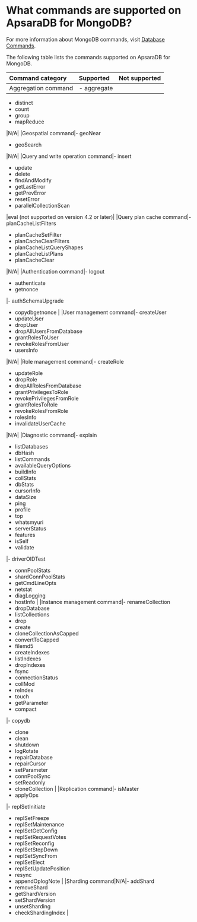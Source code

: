 # What commands are supported on ApsaraDB for MongoDB?

For more information about MongoDB commands, visit [Database Commands](http://docs.mongodb.org/master/reference/command/).

The following table lists the commands supported on ApsaraDB for MongoDB.

|Command category|Supported|Not supported|
|:---------------|:--------|:------------|
|Aggregation command|-   aggregate
-   distinct
-   count
-   group
-   mapReduce

|N/A|
|Geospatial command|-   geoNear
-   geoSearch

|N/A|
|Query and write operation command|-   insert
-   update
-   delete
-   findAndModify
-   getLastError
-   getPrevError
-   resetError
-   parallelCollectionScan

|eval \(not supported on version 4.2 or later\)|
|Query plan cache command|-   planCacheListFilters
-   planCacheSetFilter
-   planCacheClearFilters
-   planCacheListQueryShapes
-   planCacheListPlans
-   planCacheClear

|N/A|
|Authentication command|-   logout
-   authenticate
-   getnonce

|-   authSchemaUpgrade
-   copydbgetnonce |
|User management command|-   createUser
-   updateUser
-   dropUser
-   dropAllUsersFromDatabase
-   grantRolesToUser
-   revokeRolesFromUser
-   usersInfo

|N/A|
|Role management command|-   createRole
-   updateRole
-   dropRole
-   dropAllRolesFromDatabase
-   grantPrivilegesToRole
-   revokePrivilegesFromRole
-   grantRolesToRole
-   revokeRolesFromRole
-   rolesInfo
-   invalidateUserCache

|N/A|
|Diagnostic command|-   explain
-   listDatabases
-   dbHash
-   listCommands
-   availableQueryOptions
-   buildInfo
-   collStats
-   dbStats
-   cursorInfo
-   dataSize
-   ping
-   profile
-   top
-   whatsmyuri
-   serverStatus
-   features
-   isSelf
-   validate

|-   driverOIDTest
-   connPoolStats
-   shardConnPoolStats
-   getCmdLineOpts
-   netstat
-   diagLogging
-   hostInfo |
|Instance management command|-   renameCollection
-   dropDatabase
-   listCollections
-   drop
-   create
-   cloneCollectionAsCapped
-   convertToCapped
-   filemd5
-   createIndexes
-   listIndexes
-   dropIndexes
-   fsync
-   connectionStatus
-   collMod
-   reIndex
-   touch
-   getParameter
-   compact

|-   copydb
-   clone
-   clean
-   shutdown
-   logRotate
-   repairDatabase
-   repairCursor
-   setParameter
-   connPoolSync
-   setReadonly
-   cloneCollection |
|Replication command|-   isMaster
-   applyOps

|-   replSetInitiate
-   replSetFreeze
-   replSetMaintenance
-   replSetGetConfig
-   replSetRequestVotes
-   replSetReconfig
-   replSetStepDown
-   replSetSyncFrom
-   replSetElect
-   replSetUpdatePosition
-   resync
-   appendOplogNote |
|Sharding command|N/A|-   addShard
-   removeShard
-   getShardVersion
-   setShardVersion
-   unsetSharding
-   checkShardingIndex |

